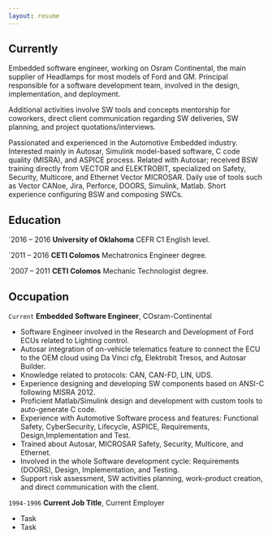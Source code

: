 ```yaml
---
layout: resume
---
```

## Currently

Embedded software engineer, working on Osram Continental, the main supplier of Headlamps for most models of Ford and GM. Principal responsible for a software development team, involved in the design, implementation, and deployment.

Additional activities involve SW tools and concepts mentorship for coworkers, direct client communication regarding SW deliveries, SW planning, and project quotations/interviews.

Passionated and experienced in the Automotive Embedded industry. Interested mainly in Autosar, Simulink model-based software, C code quality (MISRA), and ASPICE process. Related with Autosar; received BSW training directly from VECTOR and ELEKTROBIT, specialized on Safety, Security, Multicore, and Ethernet Vector MICROSAR. Daily use of tools such as Vector CANoe, Jira, Perforce, DOORS, Simulink, Matlab. Short experience configuring BSW and composing SWCs.

## Education

`2016 – 2016
__University of Oklahoma__
CEFR C1 English level.

`2011 – 2016
__CETI Colomos__
Mechatronics Engineer degree.

`2007 – 2011
__CETI Colomos__
Mechanic Technologist degree.


## Occupation

`Current`
__Embedded Software Engineer__, COsram-Continental

- Software Engineer involved in the Research and Development of Ford ECUs related to Lighting control.
- Autosar integration of on-vehicle telematics feature to connect the ECU to the OEM cloud using Da Vinci cfg, Elektrobit Tresos, and Autosar Builder.
- Knowledge related to protocols: CAN, CAN-FD, LIN, UDS.
- Experience designing and developing SW components based on ANSI-C following MISRA 2012.
- Proficient Matlab/Simulink design and development with custom tools to auto-generate C code.
- Experience with Automotive Software process and features: Functional Safety, CyberSecurity, Lifecycle, ASPICE, Requirements, Design,Implementation and Test.
- Trained about Autosar, MICROSAR Safety, Security, Multicore, and Ethernet.
- Involved in the whole Software development cycle: Requirements (DOORS), Design, Implementation, and Testing.
- Support risk assessment, SW activities planning, work-product creation, and direct communication with the client.

`1994-1996`
__Current Job Title__, Current Employer 

- Task
- Task



<!-- ### Footer

Last updated: May 2013 -->


